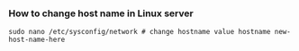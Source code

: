 ### How to change host name in Linux server

`sudo nano /etc/sysconfig/network # change hostname value
  hostname new-host-name-here`